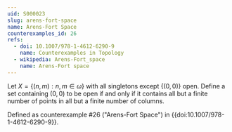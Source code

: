 ```yaml
---
uid: S000023
slug: arens-fort-space
name: Arens-Fort Space
counterexamples_id: 26
refs:
  - doi: 10.1007/978-1-4612-6290-9 
    name: Counterexamples in Topology
  - wikipedia: Arens-Fort_space
    name: Arens-Fort space
---
```

Let $X = \{(n,m) : n,m \in \omega\}$ with all singletons
except $\{(0,0)\}$ open.
Define a set containing $(0,0)$ to be open if and only if it contains all but
a finite number of points in all but a finite number of columns.

Defined as counterexample #26 ("Arens-Fort Space")
in {{doi:10.1007/978-1-4612-6290-9}}.
